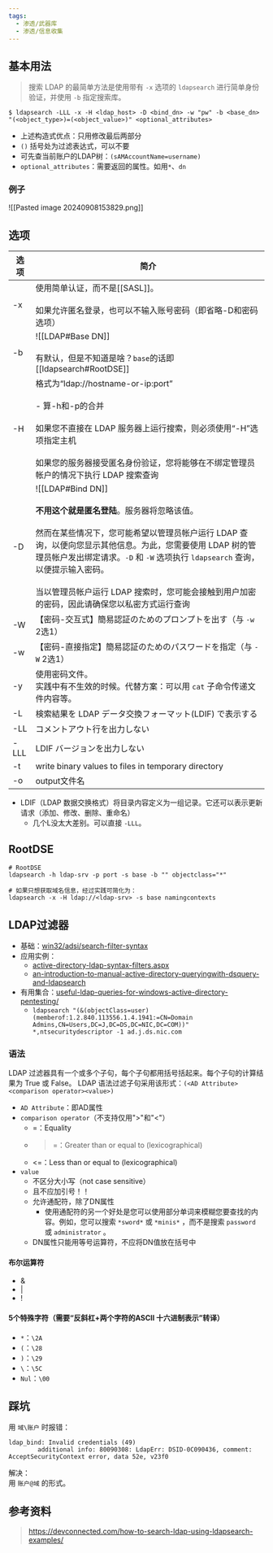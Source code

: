 ```yaml
---
tags:
  - 渗透/武器库
  - 渗透/信息收集
---
```


## 基本用法

> 搜索 LDAP 的最简单方法是使用带有 `-x` 选项的 `ldapsearch` 进行简单身份验证，并使用 `-b` 指定搜索库。

`$ ldapsearch -LLL -x -H <ldap_host> -D <bind_dn> -w "pw" -b <base_dn> "(<object_type>)=(<object_value>)" <optional_attributes>`

- 上述构造式优点：只用修改最后两部分
- `()` 括号处为过滤表达式，可以不要
- 可先查当前账户的LDAP树：`(sAMAccountName=username)`
- `optional_attributes`：需要返回的属性。如用`*`、`dn`


### 例子

![[Pasted image 20240908153829.png]]


## 选项

| 选项   | 简介                                                                                                                                                                                                                                 |
| ---- | ---------------------------------------------------------------------------------------------------------------------------------------------------------------------------------------------------------------------------------- |
| -x   | 使用简单认证，而不是[[SASL]]。<br><br>如果允许匿名登录，也可以不输入账号密码（即省略-D和密码选项）                                                                                                                                                                         |
| -b   | ![[LDAP#Base DN]]<br><br>有默认，但是不知道是啥？`base`的话即[[ldapsearch#RootDSE]]                                                                                                                                                               |
| -H   | 格式为“ldap://hostname-or-ip:port”<br><br>- 算-h和-p的合并<br><br>如果您不直接在 LDAP 服务器上运行搜索，则必须使用“-H”选项指定主机<br><br>如果您的服务器接受匿名身份验证，您将能够在不绑定管理员帐户的情况下执行 LDAP 搜索查询                                                                               |
| -D   | ![[LDAP#Bind DN]]<br><br>**不用这个就是匿名登陆**。服务器将忽略该值。<br><br>然而在某些情况下，您可能希望以管理员帐户运行 LDAP 查询，以便向您显示其他信息。为此，您需要使用 LDAP 树的管理员帐户发出绑定请求。`-D` 和 `-W` 选项执行 `ldapsearch` 查询，以便提示输入密码。<br><br>当以管理员帐户运行 LDAP 搜索时，您可能会接触到用户加密的密码，因此请确保您以私密方式运行查询 |
| -W   | 【密码-交互式】簡易認証のためのプロンプトを出す（与 `-w` 2选1）                                                                                                                                                                                               |
| -w   | 【密码-直接指定】簡易認証のためのパスワードを指定（与 `-W` 2选1）                                                                                                                                                                                              |
| -y   | 使用密码文件。<br>实践中有不生效的时候。代替方案：可以用 `cat` 子命令传递文件内容等。                                                                                                                                                                                   |
| -L   | 検索結果を LDAP データ交換フォーマット(LDIF) で表示する                                                                                                                                                                                                 |
| -LL  | コメントアウト行を出力しない                                                                                                                                                                                                                     |
| -LLL | LDIF バージョンを出力しない                                                                                                                                                                                                                   |
| -t   | write binary values to files in temporary directory                                                                                                                                                                                |
| -o   | output文件名                                                                                                                                                                                                                          |

- LDIF（LDAP 数据交换格式）将目录内容定义为一组记录。它还可以表示更新请求（添加、修改、删除、重命名）
	- 几个L没太大差别。可以直接 `-LLL`。



## RootDSE

```
# RootDSE
ldapsearch -h ldap-srv -p port -s base -b "" objectclass="*"

# 如果只想获取域名信息，经过实践可简化为：
ldapsearch -x -H ldap://<ldap-srv> -s base namingcontexts
```



## LDAP过滤器

- 基础：[win32/adsi/search-filter-syntax](https://learn.microsoft.com/en-us/windows/win32/adsi/search-filter-syntax)
- 应用实例：
	- [active-directory-ldap-syntax-filters.aspx](https://qa.social.technet.microsoft.com/wiki/contents/articles/5392.active-directory-ldap-syntax-filters.aspx)
	- [an-introduction-to-manual-active-directory-queryingwith-dsquery-and-ldapsearch](https://posts.specterops.io/an-introduction-to-manual-active-directory-queryingwith-dsquery-and-ldapsearch-84943c13d7eb)
- 有用集合：[useful-ldap-queries-for-windows-active-directory-pentesting/](https://podalirius.net/en/articles/useful-ldap-queries-for-windows-active-directory-pentesting/)
	- `ldapsearch "(&(objectClass=user)(memberof:1.2.840.113556.1.4.1941:=CN=Domain Admins,CN=Users,DC=J,DC=DS,DC=NIC,DC=COM))" *,ntsecuritydescriptor -1 ad.j.ds.nic.com`

### 语法

LDAP 过滤器具有一个或多个子句，每个子句都用括号括起来。每个子句的计算结果为 True 或 False。 LDAP 语法过滤子句采用该形式：`(<AD Attribute><comparison operator><value>)`

- `AD Attribute`：即AD属性
- `comparison operator`（不支持仅用">"和"<"）
	- =：Equality
	- >=：Greater than or equal to (lexicographical)
	- <=：Less than or equal to (lexicographical)
- `value`
	- 不区分大小写（not case sensitive）
	- 且不应加引号！！
	- 允许通配符，除了DN属性
		- 使用通配符的另一个好处是您可以使用部分单词来模糊您要查找的内容。例如，您可以搜索 `*sword*` 或 `*minis*` ，而不是搜索 `password` 或 `administrator` 。
	- DN属性只能用等号运算符，不应将DN值放在括号中

#### 布尔运算符

- &
- |
- !

#### 5个特殊字符（需要“反斜杠+两个字符的ASCII 十六进制表示”转译）

- `*`：`\2A`
- `(`：`\28`
- `)`：`\29`
- `\`：`\5C`
- `Nul`：`\00`



## 踩坑

用 `域\账户` 时报错：
```
ldap_bind: Invalid credentials (49)
        additional info: 80090308: LdapErr: DSID-0C090436, comment: AcceptSecurityContext error, data 52e, v23f0
```

解决：  
用 `账户@域` 的形式。




## 参考资料

> https://devconnected.com/how-to-search-ldap-using-ldapsearch-examples/